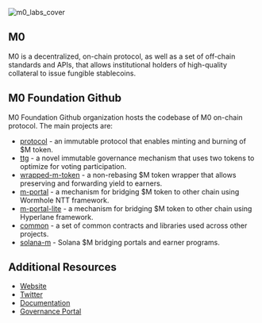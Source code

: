 ![m0_labs_cover](https://github.com/user-attachments/assets/61c73d8f-0d9b-4b9f-8b0c-9c1202e142bb)

## M0

M0 is a decentralized, on-chain protocol, as well as a set of off-chain standards and APIs, that allows institutional holders of high-quality collateral to issue fungible stablecoins.

## M0 Foundation Github 

M0 Foundation Github organization hosts the codebase of M0 on-chain protocol. The main projects are:
- [protocol](https://github.com/m0-foundation/protocol) - an immutable protocol that enables minting and burning of $M token.
- [ttg](https://github.com/m0-foundation/ttg) - a novel immutable governance mechanism that uses two tokens to optimize for voting participation.
- [wrapped-m-token](https://github.com/m0-foundation/wrapped-m-token) - a non-rebasing $M token wrapper that allows preserving and forwarding yield to earners.
- [m-portal](https://github.com/m0-foundation/m-portal) - a mechanism for bridging $M token to other chain using Wormhole NTT framework.
- [m-portal-lite](https://github.com/m0-foundation/m-portal-lite) - a mechanism for bridging $M token to other chain using Hyperlane framework.
- [common](https://github.com/m0-foundation/common) - a set of common contracts and libraries used across other projects.
- [solana-m](https://github.com/m0-foundation/solana-m) - Solana $M bridging portals and earner programs.


## Additional Resources

- [Website](https://www.m0.org/)
- [Twitter](https://x.com/m0foundation)
- [Documentation](https://docs.m0.org/portal)
- [Governance Portal](https://governance.m0.org/proposals/)
